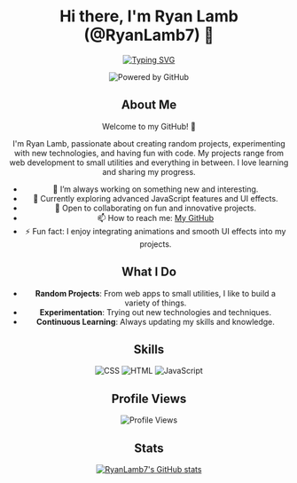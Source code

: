 <div align="center">

# Hi there, I'm Ryan Lamb (@RyanLamb7) 👋

[![Typing SVG](https://readme-typing-svg.demolab.com?font=Space+Grotesk&pause=1000&color=DB1102&center=true&width=435&lines=Exploring+random+projects!+%E2%9C%A8;I+use+HTML%2C+CSS%2C+and+JavaScript.+%F0%9F%A7%91%E2%80%8D%F0%9F%92%BB;Follow+me!+%F0%9F%91%A4;Star+my+repos!+%E2%AD%90;Check+out+my+work!+%F0%9F%8C%90)](https://git.io/typing-svg)

![Powered by GitHub](https://img.shields.io/badge/powered%20by-GitHub-black?style=for-the-badge&logo=github&logoColor=white)

## About Me
Welcome to my GitHub! 🌟

I'm Ryan Lamb, passionate about creating random projects, experimenting with new technologies, and having fun with code. My projects range from web development to small utilities and everything in between. I love learning and sharing my progress.

- 👀 I’m always working on something new and interesting.
- 🌱 Currently exploring advanced JavaScript features and UI effects.
- 💞️ Open to collaborating on fun and innovative projects.
- 📫 How to reach me: [My GitHub](https://github.com/RyanLamb7)
- ⚡ Fun fact: I enjoy integrating animations and smooth UI effects into my projects.

## What I Do
- **Random Projects**: From web apps to small utilities, I like to build a variety of things.
- **Experimentation**: Trying out new technologies and techniques.
- **Continuous Learning**: Always updating my skills and knowledge.

## Skills
![CSS](https://img.shields.io/badge/-CSS-black?style=for-the-badge&logo=CSS3&logoColor=white)
![HTML](https://img.shields.io/badge/-HTML-black?style=for-the-badge&logo=HTML5&logoColor=white)
![JavaScript](https://img.shields.io/badge/-JavaScript-black?style=for-the-badge&logo=JavaScript&logoColor=white)

## Profile Views
![Profile Views](https://komarev.com/ghpvc/?username=RyanLamb7&style=for-the-badge&color=red&label=PROFILE+VIEWS)

## Stats
[![RyanLamb7's GitHub stats](https://github-readme-stats.vercel.app/api?username=RyanLamb7&hide=prs,issues,contribs&show_icons=true&theme=dark)](https://github.com/anuraghazra/github-readme-stats)

</div>

<!---
RyanLamb7/RyanLamb7 is a ✨ special ✨ repository because its `README.md` (this file) appears on your GitHub profile.
You can click the Preview link to take a look at your changes.
--->
